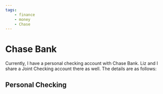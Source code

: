 ```yaml
---
tags:
    - finance
    - money
    - Chase
---
```

# Chase Bank
Currently, I have a personal checking account with Chase Bank.  Liz and I share a Joint Checking account there as well.  The details are as follows:

## Personal Checking
